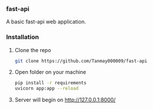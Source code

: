 ### fast-api
A basic fast-api web application.

### Installation

1. Clone the repo
   ```sh
   git clone https://github.com/Tanmay000009/fast-api
   ```
2. Open folder on your machine
   ```sh 
   pip install -r requirements  
   uvicorn app:app --reload
   ```
3. Server will begin on http://127.0.0.1:8000/
